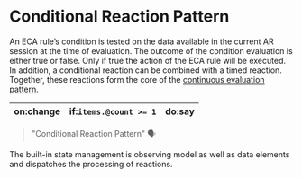 # Conditional Reaction Pattern

An ECA rule’s condition is tested on the data available in the current AR session at the time of evaluation. The outcome of the condition evaluation is either true or false. Only if true the action of the ECA rule will be executed. In addition, a conditional reaction can be combined with a timed reaction. Together, these reactions form the core of the [continuous evaluation pattern](continous-evaluation.md).

| on:change	| if:`items.@count >= 1` | do:say | 
|---|---|---|
> "Conditional Reaction Pattern" 🗣

The built-in state management is observing model as well as data elements and dispatches the processing of reactions.